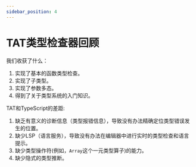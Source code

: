 ```yaml
---
sidebar_position: 4
---
```


# TAT类型检查器回顾

我们收获了什么：

1. 实现了基本的函数类型检查。
2. 实现了子类型。
3. 实现了参数多态。
4. 得到了关于类型系统的入门知识。

TAT和TypeScript的差距:
1. 缺乏有意义的诊断信息（类型报错信息），导致没有办法精确定位类型错误发生的位置。
2. 缺少LSP（语言服务），导致没有办法在编辑器中进行实时的类型检查和语言提示。
3. 缺少类型操作符(例如，`Array`这个一元类型算子)的能力。
4. 缺少隐式的类型推断。